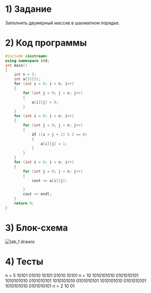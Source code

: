 # 1) Задание 
Заполнить двумерный массив в шахматном порядке.
# 2) Код программы
```cpp
#include <iostream>
using namespace std;
int main()
{
	int n = 5;
	int a[5][5];
	for (int i = 0; i < n; i++)
	{
		for (int j = 0; j < n; j++)
		{
			a[i][j] = 0;
		}
	}
	for (int i = 0; i < n; i++)
	{
		for (int j = 0; j < n; j++)
		{
			if ((i + j + 2) % 2 == 0)
			{
				a[i][j] = 1;
			}
		}
	}
	for (int i = 0; i < n; i++)
	{
		for (int j = 0; j < n; j++)
		{
			cout << a[i][j];

		}
		cout << endl;
	}
	return 0;
}
```
# 3) Блок-схема
![lab_1 drawio](https://github.com/wpslll/Labs_PSTU_2023/assets/151571121/f4c8a7d8-7273-4f6c-817e-6cc6c308f435)
# 4) Тесты
n = 5
10101
01010
10101
01010
10101
n = 10
1010101010
0101010101
1010101010
0101010101
1010101010
0101010101
1010101010
0101010101
1010101010
0101010101
n = 2
10
01

